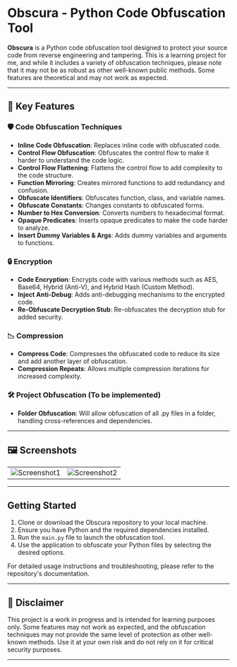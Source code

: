 # Obscura - Python Code Obfuscation Tool

**Obscura** is a Python code obfuscation tool designed to protect your source code from reverse engineering and tampering. This is a learning project for me, and while it includes a variety of obfuscation techniques, please note that it may not be as robust as other well-known public methods. Some features are theoretical and may not work as expected.

---

## 🌟 Key Features

### 🛡️ Code Obfuscation Techniques

- **Inline Code Obfuscation**: Replaces inline code with obfuscated code.
- **Control Flow Obfuscation**: Obfuscates the control flow to make it harder to understand the code logic.
- **Control Flow Flattening**: Flattens the control flow to add complexity to the code structure.
- **Function Mirroring**: Creates mirrored functions to add redundancy and confusion.
- **Obfuscate Identifiers**: Obfuscates function, class, and variable names.
- **Obfuscate Constants**: Changes constants to obfuscated forms.
- **Number to Hex Conversion**: Converts numbers to hexadecimal format.
- **Opaque Predicates**: Inserts opaque predicates to make the code harder to analyze.
- **Insert Dummy Variables & Args**: Adds dummy variables and arguments to functions.

### 🔒 Encryption

- **Code Encryption**: Encrypts code with various methods such as AES, Base64, Hybrid (Anti-V), and Hybrid Hash (Custom Method).
- **Inject Anti-Debug**: Adds anti-debugging mechanisms to the encrypted code.
- **Re-Obfuscate Decryption Stub**: Re-obfuscates the decryption stub for added security.

### 📉 Compression

- **Compress Code**: Compresses the obfuscated code to reduce its size and add another layer of obfuscation.
- **Compression Repeats**: Allows multiple compression iterations for increased complexity.

### 🛠️ Project Obfuscation (To be implemented)

- **Folder Obfuscation**: Will allow obfuscation of all .py files in a folder, handling cross-references and dependencies.

---

## 🖼️ Screenshots

<table>
  <tr>
    <td><img src="https://i.imgur.com/ryz5Csp.png" alt="Screenshot1"></td>
    <td><img src="https://i.imgur.com/8Dg66jz.png[" alt="Screenshot2"></td>
  </tr>
</table>

---

## Getting Started

1. Clone or download the Obscura repository to your local machine.
2. Ensure you have Python and the required dependencies installed.
3. Run the `main.py` file to launch the obfuscation tool.
4. Use the application to obfuscate your Python files by selecting the desired options.

For detailed usage instructions and troubleshooting, please refer to the repository's documentation.

---

## 🚧 Disclaimer

This project is a work in progress and is intended for learning purposes only. Some features may not work as expected, and the obfuscation techniques may not provide the same level of protection as other well-known methods. Use it at your own risk and do not rely on it for critical security purposes.

---
